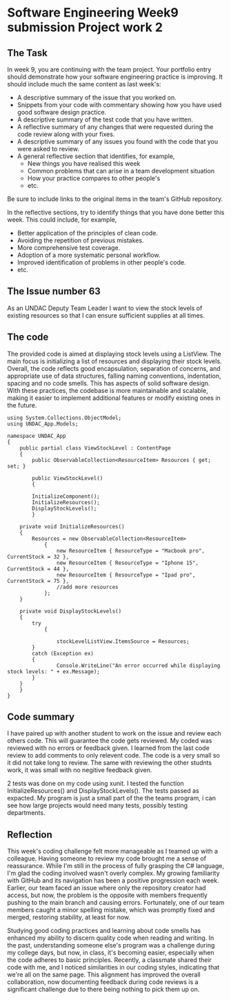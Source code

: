 # Software Engineering Week9 submission Project work 2

## The Task
In week 9, you are continuing with the team project. Your portfolio entry should 
demonstrate how your software engineering practice is improving. It should include
much the same content as last week's:

* A descriptive summary of the issue that you worked on.
* Snippets from your code with commentary showing how you have used good software design 
  practice.
* A descriptive summary of the test code that you have written.
* A reflective summary of any changes that were requested during the code review along 
  with your fixes.
* A descriptive summary of any issues you found with the code that you were asked to review.
* A general reflective section that identifies, for example,
  * New things you have realised this week
  * Common problems that can arise in a team development situation
  * How your practice compares to other people's
  * etc.

Be sure to include links to the original items in the team's GitHub repository.

In the reflective sections, try to identify things that you have done better this week. 
This could include, for example,

* Better application of the principles of clean code.
* Avoiding the repetition of previous mistakes.
* More comprehensive test coverage.
* Adoption of a more systematic personal workflow.
* Improved identification of problems in other people's code.
* etc.

## The Issue number 63
As an UNDAC Deputy Team Leader I want to view the stock levels of existing resources so
that I can ensure sufficient supplies at all times.

## The code
The provided code is aimed at displaying stock levels using a ListView. The main focus is
initializing a list of resources and displaying their stock levels.
Overall, the code reflects good encapsulation, separation of concerns, and appropriate use
of data structures, falling naming conventions, indentation, spacing and no code smells.
This has aspects of solid software design. With these practices, the codebase is more maintainable
and scalable, making it easier to implement additional features or modify existing ones in the future.
```
using System.Collections.ObjectModel;
using UNDAC_App.Models;

namespace UNDAC_App
{
    public partial class ViewStockLevel : ContentPage
    {
        public ObservableCollection<ResourceItem> Resources { get; set; }

        public ViewStockLevel()
        { 

        InitializeComponent();
        InitializeResources();
        DisplayStockLevels();
        }

    private void InitializeResources()
    {
        Resources = new ObservableCollection<ResourceItem>
            {
                new ResourceItem { ResourceType = "Macbook pro", CurrentStock = 32 },
                new ResourceItem { ResourceType = "Iphone 15", CurrentStock = 44 },
                new ResourceItem { ResourceType = "Ipad pro", CurrentStock = 75 },
                //add more resources
            };
    }

    private void DisplayStockLevels()
    {
        try
            { 

                stockLevelListView.ItemsSource = Resources;
        }
        catch (Exception ex)
        {
                Console.WriteLine("An error occurred while displaying stock levels: " + ex.Message);
        }
    }
    }
}
```

## Code summary
I have paired up with another student to work on the issue and review each others code. This will
guarantee the code gets reviewed. My coded was reviewed with no errors or feedback given. I learned from
the last code review to add comments to only relevent code. The code is a very small so it did not take
long to review. The same with reviewing the other studnts work, it was small with no negitive feedback given.

2 tests was done on my code using xunit. I tested the function InitializeResources() and DisplayStockLevels().
The tests passed as expacted. My program is just a small part of the the teams program, i can see how large
projects would need many tests, possibly testing departments.

## Reflection
This week's coding challenge felt more manageable as I teamed up with a colleague. Having someone to review
my code brought me a sense of reassurance. While I'm still in the process of fully grasping the C# language,
I'm glad the coding involved wasn't overly complex. My growing familiarity with GitHub and its navigation
has been a positive progression each week. Earlier, our team faced an issue where only the repository creator
had access, but now, the problem is the opposite with members frequently pushing to the main branch and causing
errors. Fortunately, one of our team members caught a minor spelling mistake, which was promptly fixed and merged,
restoring stability, at least for now.

Studying good coding practices and learning about code smells has enhanced my ability to discern quality code
when reading and writing. In the past, understanding someone else's program was a challenge during my college days,
but now, in class, it's becoming easier, especially when the code adheres to basic principles. Recently, a classmate
shared their code with me, and I noticed similarities in our coding styles, indicating that we're all on the same
page. This alignment has improved the overall collaboration, now documenting feedback during code reviews
is a significant challenge due to there being nothing to pick them up on.
